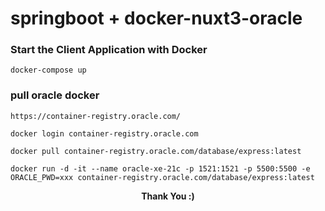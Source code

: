 # springboot + docker-nuxt3-oracle

### Start the Client Application with Docker

    docker-compose up
  
### pull oracle docker

    https://container-registry.oracle.com/

    docker login container-registry.oracle.com

    docker pull container-registry.oracle.com/database/express:latest

    docker run -d -it --name oracle-xe-21c -p 1521:1521 -p 5500:5500 -e ORACLE_PWD=xxx container-registry.oracle.com/database/express:latest

<p align="center">
  <b>Thank You :)</b>
</p>
 
